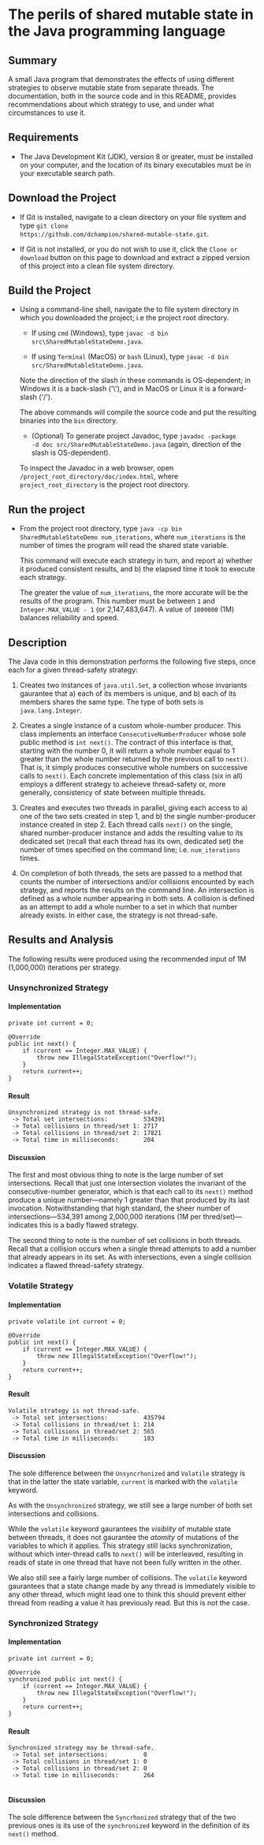 # The perils of shared mutable state in the Java programming language
## Summary
A small Java program that demonstrates the effects of using different strategies to observe mutable state from separate threads. The documentation, both in the source code and in this README, provides recommendations about which strategy to use, and under what circumstances to use it.

## Requirements
* The Java Development Kit (JDK), version 8 or greater, must be installed on your computer, and the location of its binary executables must be in your executable search path.

## Download the Project
* If Git is installed, navigate to a clean directory on your file system and type <code>git clone https<nolink>://github.com/dchampion/shared-mutable-state.git</code>.

* If Git is not installed, or you do not wish to use it, click the <code>Clone or download</code> button on this page to download and extract a zipped version of this project into a clean file system directory.

## Build the Project
* Using a command-line shell, navigate the to file system directory in which you downloaded the project; i.e the project root directory.

    * If using <code>cmd</code> (Windows), type <code>javac -d bin src\SharedMutableStateDemo.java</code>.

    * If using <code>Terminal</code> (MacOS) or <code>bash</code> (Linux), type <code>javac -d bin src/SharedMutableStateDemo.java</code>.

    Note the direction of the slash in these commands is OS-dependent; in Windows it is a back-slash ('\\'), and in MacOS or Linux it is a forward-slash ('/').

    The above commands will compile the source code and put the resulting binaries into the <code>bin</code> directory.

    * (Optional) To generate project Javadoc, type <code>javadoc -package -d doc src/SharedMutableStateDemo.java</code> (again, direction of the slash is OS-dependent).
    
    To inspect the Javadoc in a web browser, open <code>/project_root_directory/doc/index.html</code>, where <code>project_root_directory</code> is the project root directory.

## Run the project
* From the project root directory, type <code>java -cp bin SharedMutableStateDemo num_iterations</code>, where <code>num_iterations</code> is the number of times the program will read the shared state variable.

    This command will execute each strategy in turn, and report a) whether it produced consistent results, and b) the elapsed time it took to execute each strategy.

    The greater the value of <code>num_iterations</code>, the more accurate will be the results of the program. This number must be between <code>1</code> and <code>Integer.MAX_VALUE - 1</code> (or 2,147,483,647). A value of <code>1000000</code> (1M) balances reliability and speed.

## Description
The Java code in this demonstration performs the following five steps, once each for a given thread-safety strategy:

1. Creates two instances of <code>java.util.Set</code>, a  collection whose invariants gaurantee that a) each of its members is unique, and b) each of its members shares the same type. The type of both sets is <code>java.lang.Integer</code>.

2. Creates a single instance of a custom whole-number producer. This class implements an interface <code>ConsecutiveNumberProducer</code> whose sole public method is <code>int next()</code>. The contract of this interface is that, starting with the number 0, it will return a whole number equal to 1 greater than the whole number returned by the previous call to <code>next()</code>. That is, it simply produces consecutive whole numbers on successive calls to <code>next()</code>. Each concrete implementation of this class (six in all) employs a different strategy to acheieve thread-safety or, more generally, consistency of state between multiple threads.

3. Creates and executes two threads in parallel, giving each access to a) one of the two sets created in step 1, and b) the single number-producer instance created in step 2. Each thread calls <code>next()</code> on the single, shared number-producer instance and adds the resulting value to its dedicated set (recall that each thread has its own, dedicated set) the number of times specified on the command line; i.e. <code>num_iterations</code> times.

4. On completion of both threads, the sets are passed to a method that counts the number of intersections and/or collisions encounted by each strategy, and reports the results on the command line. An intersection is defined as a whole number appearing in both sets. A collision is defined as an attempt to add a whole number to a set in which that number already exists. In either case, the strategy is not thread-safe.

## Results and Analysis
The following results were produced using the recommended input of 1M (1,000,000) iterations per strategy.
### Unsynchronized Strategy
#### Implementation
<pre style="font-size: 12px">
private int current = 0;

@Override
public int next() {
    if (current == Integer.MAX_VALUE) {
        throw new IllegalStateException("Overflow!");
    }
    return current++;
}
</pre>

#### Result
<pre style="font-size: 12px">
Unsynchronized strategy is not thread-safe.
 -> Total set intersections:          534391
 -> Total collisions in thread/set 1: 2717
 -> Total collisions in thread/set 2: 17821
 -> Total time in milliseconds:       204
</pre>

#### Discussion
The first and most obvious thing to note is the large number of set intersections. Recall that just one intersection violates the invariant of the consecutive-number generator, which is that each call to its <code>next()</code> method produce a unique number&mdash;namely 1 greater than that produced by its last invocation. Notwithstanding that high standard, the sheer number of intersections&mdash;534,391 among 2,000,000 iterations (1M per thred/set)&mdash;indicates this is a badly flawed strategy.

The second thing to note is the number of set collisions in both threads. Recall that a collision occurs when a single thread attempts to add a number that already appears in its set. As with intersections, even a single collision indicates a flawed thread-safety strategy.

### Volatile Strategy
#### Implementation
<pre style="font-size: 12px">
private volatile int current = 0;

@Override
public int next() {
    if (current == Integer.MAX_VALUE) {
        throw new IllegalStateException("Overflow!");
    }
    return current++;
}
</pre>

#### Result
<pre style="font-size: 12px">
Volatile strategy is not thread-safe.
 -> Total set intersections:          435794
 -> Total collisions in thread/set 1: 214
 -> Total collisions in thread/set 2: 565
 -> Total time in milliseconds:       183
</pre>

#### Discussion
The sole difference between the <code>Unsyncrhonized</code> and <code>Volatile</code> strategy is that in the latter the state variable, <code>current</code> is marked with the <code>volatile</code> keyword.

As with the <code>Unsynchronized</code> strategy, we still see a large number of both set intersections and collisions.

While the <code>volatile</code> keyword gaurantees the <i>visiblity</i> of mutable state between threads, it does not gaurantee the <i>atomity</i> of mutations of the variables to which it applies. This strategy still lacks synchronization, without which inter-thread calls to <code>next()</code> will be interleaved, resulting in reads of state in one thread that have not been fully written in the other.

We also still see a fairly large number of collisions. The <code>volatile</code> keyword gaurantees that a state change made by any thread is immediately visible to any other thread, which might lead one to think this should prevent either thread from reading a value it has previously read. But this is not the case.

### Synchronized Strategy
#### Implementation
<pre style="font-size: 12px">
private int current = 0;

@Override
synchronized public int next() {
    if (current == Integer.MAX_VALUE) {
        throw new IllegalStateException("Overflow!");
    }
    return current++;
}
</pre>

#### Result
<pre style="font-size: 12px">
Synchronized strategy may be thread-safe.
 -> Total set intersections:          0
 -> Total collisions in thread/set 1: 0
 -> Total collisions in thread/set 2: 0
 -> Total time in milliseconds:       264
 </pre>

#### Discussion
The sole difference between the <code>Syncrhonized</code> strategy that of the two previous ones is its use of the <code>synchronized</code> keyword in the definition of its <code>next()</code> method.


